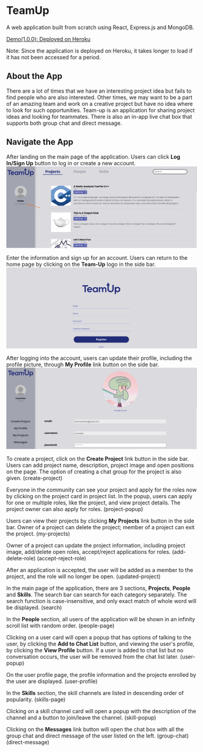 # TeamUp

A web application built from scratch using React, Express.js and MongoDB.

[Demo(1.0.0): Deployed on Heroku](https://team-up-2021.herokuapp.com/)

Note: Since the application is deployed on Heroku, it takes longer to load if it has not been accessed for a period.

## About the App

There are a lot of times that we have an interesting project idea but fails to find people who are also interested. Other times, we may want to be a part of an amazing team and work on a creative project but have no idea where to look for such opportunities. Team-up is an application for sharing project ideas and looking for teammates. There is also an in-app live chat box that supports both group chat and direct message.

## Navigate the App

After landing on the main page of the application. Users can click **Log In/Sign Up** button to log in or create a new account.   
<img src="./app-previews/main-page.png" />   

Enter the information and sign up for an account. Users can return to the home page by clicking on the **Team-Up** logo in the side bar.   
<img src="./app-previews/sign-up.png" />   

After logging into the account, users can update their profile, including the profile picture, through **My Profile** link button on the side bar.   
<img src="./app-previews/my-profile.png" />

To create a project, click on the **Create Project** link button in the side bar. Users can add project name, description, project image and open positions on the page. The option of creating a chat group for the project is also given. (create-project)

Everyone in the community can see your project and apply for the roles now by clicking on the project card in project list. In the popup, users can apply for one or multiple roles, like the project, and view project details. The project owner can also apply for roles. (project-popup)

Users can view their projects by clicking **My Projects** link button in the side bar. Owner of a project can delete the project; member of a project can exit the project. (my-projects)

Owner of a project can update the project information, including project image, add/delete open roles, accept/reject applications for roles. (add-delete-role) (accept-reject-role)

After an application is accepted, the user will be added as a member to the project, and the role will no longer be open. (updated-project)

In the main page of the application, there are 3 sections, **Projects**, **People** and **Skills**. The search bar can search for each category separately. The search function is case-insensitive, and only exact match of whole word will be displayed. (search)

In the **People** section, all users of the application will be shown in an infinity scroll list with random order. (people-page)

Clicking on a user card will open a popup that has options of talking to the user, by clicking the **Add to Chat List** button, and viewing the user's profile, by clicking the **View Profile** button. If a user is added to chat list but no conversation occurs, the user will be removed from the chat list later. (user-popup)

On the user profile page, the profile information and the projects enrolled by the user are displayed. (user-profile)

In the **Skills** section, the skill channels are listed in descending order of popularity. (skills-page)

Clicking on a skill channel card will open a popup with the description of the channel and a button to join/leave the channel. (skill-popup)

Clicking on the **Messages** link button will open the chat box with all the group chat and direct message of the user listed on the left. (group-chat) (direct-message)

